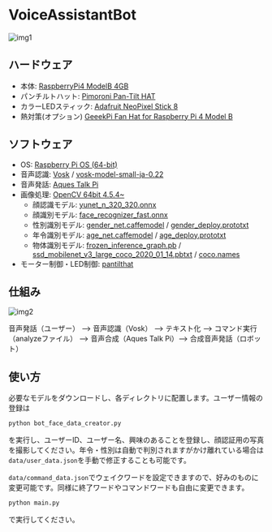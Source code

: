 # VoiceAssistantBot
![img1]()

## ハードウェア
- 本体: [RaspberryPi4 ModelB 4GB](https://www.raspberrypi.com/products/raspberry-pi-4-model-b/)
- パンチルトハット: [Pimoroni Pan-Tilt HAT](https://shop.pimoroni.com/products/pan-tilt-hat?variant=22408353287)
- カラーLEDスティック: [Adafruit NeoPixel Stick 8](https://shop.pimoroni.com/products/neopixel-stick-8-x-5050-rgbw-leds?variant=17436712071)
- 熱対策(オプション) [GeeekPi Fan Hat for Raspberry Pi 4 Model B](https://wiki.52pi.com/index.php?title=EP-0152) 

## ソフトウェア
- OS: [Raspberry Pi OS (64-bit)](https://www.raspberrypi.com/software/operating-systems/)
- 音声認識: [Vosk](https://pypi.org/project/vosk/) / [vosk-model-small-ja-0.22](https://alphacephei.com/vosk/models)
- 音声発話: [Aques Talk Pi](https://www.a-quest.com/products/aquestalkpi.html)
- 画像処理: [OpenCV 64bit 4.5.4~](https://qengineering.eu/install-opencv-on-raspberry-64-os.html)
  - 顔認識モデル: [yunet_n_320_320.onnx](https://github.com/ShiqiYu/libfacedetection.train/tree/master/onnx)
  - 顔識別モデル: [face_recognizer_fast.onnx](https://drive.google.com/file/d/1ClK9WiB492c5OZFKveF3XiHCejoOxINW/view)
  - 性別識別モデル: [gender_net.caffemodel](https://github.com/eveningglow/age-and-gender-classification/blob/master/model/gender_net.caffemodel) / [gender_deploy.prototxt](https://github.com/eveningglow/age-and-gender-classification/blob/master/model/deploy_gender2.prototxt)
  - 年令識別モデル: [age_net.caffemodel](https://github.com/eveningglow/age-and-gender-classification/blob/master/model/age_net.caffemodel) / [age_deploy.prototxt](https://github.com/eveningglow/age-and-gender-classification/blob/master/model/deploy_age2.prototxt)
  - 物体識別モデル: [frozen_inference_graph.pb](https://www.dropbox.com/s/ardvflqmwwe8uzl/frozen_inference_graph.pb?dl=1) / [ssd_mobilenet_v3_large_coco_2020_01_14.pbtxt](https://www.dropbox.com/s/dfn0sb43ovb8pr0/ssd_mobilenet_v3_large_coco_2020_01_14.pbtxt?dl=1) / [coco.names](https://github.com/pjreddie/darknet/blob/master/data/coco.names)
- モーター制御・LED制御: [pantilthat](https://pypi.org/project/pantilthat/)

## 仕組み
![img2]()

音声発話（ユーザー） --> 音声認識（Vosk） --> テキスト化 --> コマンド実行（analyzeファイル） --> 音声合成（Aques Talk Pi）--> 合成音声発話（ロボット）

## 使い方
必要なモデルをダウンロードし、各ディレクトリに配置します。ユーザー情報の登録は
```bash
python bot_face_data_creator.py
```
を実行し、ユーザーID、ユーザー名、興味のあることを登録し、顔認証用の写真を撮影してください。年令・性別は自動で判別されますがかけ離れている場合は`data/user_data.json`を手動で修正することも可能です。

`data/command_data.json`でウェイクワードを設定できますので、好みのものに変更可能です。同様に終了ワードやコマンドワードも自由に変更できます。

```bash
python main.py
```
で実行してください。
